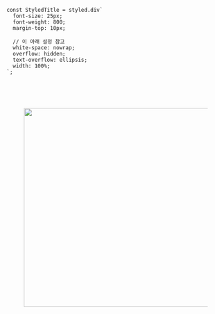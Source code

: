 <pre id="code_1719322459002" class="css" data-ke-language="css" data-ke-type="codeblock"><code>const StyledTitle = styled.div`
  font-size: 25px;
  font-weight: 800;
  margin-top: 10px;
  
  // 이 아래 설정 참고
  white-space: nowrap;
  overflow: hidden;
  text-overflow: ellipsis;
  width: 100%;
`;</code></pre>
<p data-ke-size="size16">&nbsp;</p>
<p data-ke-size="size16">&nbsp;</p>
<p><figure class="imageblock alignCenter" data-ke-mobileStyle="widthOrigin" data-origin-width="904" data-origin-height="690"><span data-url="https://blog.kakaocdn.net/dn/cgaul2/btsIbQgOBib/ISM6FFiI2rRKcD1ffa64mk/img.png" data-phocus="phocus"><img src="https://blog.kakaocdn.net/dn/cgaul2/btsIbQgOBib/ISM6FFiI2rRKcD1ffa64mk/img.png" srcset="https://img1.daumcdn.net/thumb/R1280x0/?scode=mtistory2&fname=https%3A%2F%2Fblog.kakaocdn.net%2Fdn%2Fcgaul2%2FbtsIbQgOBib%2FISM6FFiI2rRKcD1ffa64mk%2Fimg.png" onerror="this.onerror=null; this.src='//t1.daumcdn.net/tistory_admin/static/images/no-image-v1.png'; this.srcset='//t1.daumcdn.net/tistory_admin/static/images/no-image-v1.png';" width="600" height="458" data-origin-width="904" data-origin-height="690"/></span></figure>
</p>